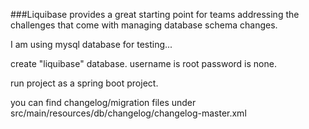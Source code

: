 ###Liquibase provides a great starting point for teams addressing the challenges that come with managing database schema changes.

I am using mysql database for testing...

create "liquibase" database.
username is root
password is none.

run project as a spring boot project.

you can find changelog/migration files under 
src/main/resources/db/changelog/changelog-master.xml